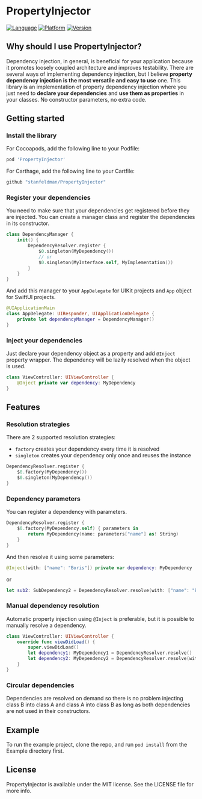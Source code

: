 # PropertyInjector

<a href="https://swift.org"><img src="https://img.shields.io/badge/language-Swift%205.1+-ee5137.svg" alt="Language" /></a>
<a href="https://developer.apple.com/ios"><img src="https://img.shields.io/badge/platform-iOS%2011+-000000.svg" alt="Platform" /></a>
[![Version](https://img.shields.io/cocoapods/v/PropertyInjector.svg?style=flat)](https://cocoapods.org/pods/PropertyInjector)

## Why should I use PropertyInjector?
Dependency injection, in general, is beneficial for your application because it promotes loosely coupled architecture and improves testability. There are several ways of implementing dependency injection, but I believe **property dependency injection is the most versatile and easy to use** one. This library is an implementation of property dependency injection where you just need to **declare your dependencies** and **use them as properties** in your classes. No constructor parameters, no extra code.

## Getting started

### Install the library

For Cocoapods, add the following line to your Podfile:

```ruby
pod 'PropertyInjector'
```

For Carthage, add the following line to your Cartfile:

```ruby
github "stanfeldman/PropertyInjector"
```

### Register your dependencies

You need to make sure that your dependencies get registered before they are injected. You can create a manager class and register the dependencies in its constructor.

```swift
class DependencyManager {
    init() {
        DependencyResolver.register {
            $0.singleton(MyDependency())
            // or
            $0.singleton(MyInterface.self, MyImplementation())
        }
    }
}
```

And add this manager to your `AppDelegate` for UIKit projects and `App` object for SwiftUI projects.

```swift
@UIApplicationMain
class AppDelegate: UIResponder, UIApplicationDelegate {
    private let dependencyManager = DependencyManager()
}
```

### Inject your dependencies

Just declare your dependency object as a property and add `@Inject` property wrapper. The dependency will be lazily resolved when the object is used.

```swift
class ViewController: UIViewController {
    @Inject private var dependency: MyDependency
}
```

## Features

### Resolution strategies

There are 2 supported resolution strategies:

* `factory` creates your dependency every time it is resolved
* `singleton` creates your dependency only once and reuses the instance

```swift
DependencyResolver.register {
    $0.factory(MyDependency())
    $0.singleton(MyDependency())
}
```

### Dependency parameters

You can register a dependency with parameters.

```swift
DependencyResolver.register {
    $0.factory(MyDependency.self) { parameters in
        return MyDependency(name: parameters["name"] as! String)
    }
}
```

And then resolve it using some parameters:

```swift
@Inject(with: ["name": "Boris"]) private var dependency: MyDependency
```

or

```swift
let sub2: SubDependency2 = DependencyResolver.resolve(with: ["name": "Boris"])
```

### Manual dependency resolution

Automatic property injection using `@Inject` is preferable, but it is possible to manually resolve a dependency.

```swift
class ViewController: UIViewController {
    override func viewDidLoad() {
        super.viewDidLoad()
        let dependency1: MyDependency1 = DependencyResolver.resolve()
        let dependency2: MyDependency2 = DependencyResolver.resolve(with: ["uuid": UUID().uuidString])
    }
}
```

### Circular dependencies

Dependencies are resolved on demand so there is no problem injecting class B into class A and class A into class B as long as both dependencies are not used in their constructors.

## Example

To run the example project, clone the repo, and run `pod install` from the Example directory first.

## License

PropertyInjector is available under the MIT license. See the LICENSE file for more info.
